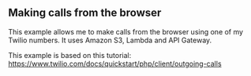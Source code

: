 ## Making calls from the browser
This example allows me to make calls from the browser using one of my Twilio numbers. It uses Amazon S3, Lambda and API Gateway.

This example is based on this tutorial: https://www.twilio.com/docs/quickstart/php/client/outgoing-calls